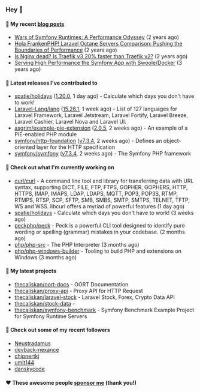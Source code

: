### Hey 👋

#### 📜 My recent [blog posts](https://caliskanemre.medium.com/)

- [Wars of Symfony Runtimes: A Performance Odyssey](https://medium.com/beyn-technology/wars-of-symfony-runtimes-a-performance-odyssey-7b0120e8f9e1?source=rss-cf41ab240584------2) (2 years ago)
- [Hola FrankenPHP! Laravel Octane Servers Comparison: Pushing the Boundaries of Performance](https://medium.com/beyn-technology/hola-frankenphp-laravel-octane-servers-comparison-pushing-the-boundaries-of-performance-d3e7ad8e652c?source=rss-cf41ab240584------2) (2 years ago)
- [Is Nginx dead? Is Traefik v3 20% faster than Traefik v2?](https://medium.com/beyn-technology/is-nginx-dead-is-traefik-v3-20-faster-than-traefik-v2-f28ffb7eed3e?source=rss-cf41ab240584------2) (2 years ago)
- [Serving High Performance the Symfony App with Swoole/Docker](https://medium.com/beyn-technology/serving-high-performance-the-symfony-app-with-swoole-docker-758d8f176889?source=rss-cf41ab240584------2) (3 years ago)

#### 🔭 Latest releases I've contributed to

- [spatie/holidays](https://github.com/spatie/holidays) ([1.20.0](https://github.com/spatie/holidays/releases/tag/1.20.0), 1 day ago) - Calculate which days you don&#39;t have to work!
- [Laravel-Lang/lang](https://github.com/Laravel-Lang/lang) ([15.26.1](https://github.com/Laravel-Lang/lang/releases/tag/15.26.1), 1 week ago) - List of 127 languages for Laravel Framework, Laravel Jetstream, Laravel Fortify, Laravel Breeze, Laravel Cashier, Laravel Nova and Laravel UI.
- [asgrim/example-pie-extension](https://github.com/asgrim/example-pie-extension) ([2.0.5](https://github.com/asgrim/example-pie-extension/releases/tag/2.0.5), 2 weeks ago) - An example of a PIE-enabled PHP module
- [symfony/http-foundation](https://github.com/symfony/http-foundation) ([v7.3.4](https://github.com/symfony/http-foundation/releases/tag/v7.3.4), 2 weeks ago) - Defines an object-oriented layer for the HTTP specification
- [symfony/symfony](https://github.com/symfony/symfony) ([v7.3.4](https://github.com/symfony/symfony/releases/tag/v7.3.4), 2 weeks ago) - The Symfony PHP framework

#### 👷 Check out what I'm currently working on

- [curl/curl](https://github.com/curl/curl) - A command line tool and library for transferring data with URL syntax, supporting DICT, FILE, FTP, FTPS, GOPHER, GOPHERS, HTTP, HTTPS, IMAP, IMAPS, LDAP, LDAPS, MQTT, POP3, POP3S, RTMP, RTMPS, RTSP, SCP, SFTP, SMB, SMBS, SMTP, SMTPS, TELNET, TFTP, WS and WSS. libcurl offers a myriad of powerful features (1 day ago)
- [spatie/holidays](https://github.com/spatie/holidays) - Calculate which days you don&#39;t have to work! (3 weeks ago)
- [peckphp/peck](https://github.com/peckphp/peck) - Peck is a powerful CLI tool designed to identify pure wording or spelling (grammar) mistakes in your codebase. (2 months ago)
- [php/php-src](https://github.com/php/php-src) - The PHP Interpreter (3 months ago)
- [php/php-windows-builder](https://github.com/php/php-windows-builder) - Tooling to build PHP and extensions on Windows (3 months ago)

#### 🌱 My latest projects

- [thecaliskan/oort-docs](https://github.com/thecaliskan/oort-docs) - OORT Documentation
- [thecaliskan/proxy-api](https://github.com/thecaliskan/proxy-api) - Proxy API for HTTP Request
- [thecaliskan/laravel-stock](https://github.com/thecaliskan/laravel-stock) - Laravel Stock, Forex, Crypto Data API
- [thecaliskan/stock-data](https://github.com/thecaliskan/stock-data) - 
- [thecaliskan/symfony-benchmark](https://github.com/thecaliskan/symfony-benchmark) - Symfony Benchmark Example Project for Symfony Runtime Servers 

#### 👯 Check out some of my recent followers

- [Neustradamus](https://github.com/Neustradamus)
- [devback-nexance](https://github.com/devback-nexance)
- [chipnertkj](https://github.com/chipnertkj)
- [umit144](https://github.com/umit144)
- [danskycode](https://github.com/danskycode)

#### ❤️ These awesome people [sponsor me](https://github.com/sponsors/thecaliskan) (thank you!)

